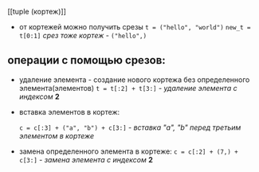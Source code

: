 [[tuple (кортеж)]]


- от кортежей можно получить срезы 
	`t = ("hello", "world")`
	`new_t = t[0:1]`
	*срез тоже кортеж* - `("hello",)`

## операции с помощью срезов:

- удаление элемента - создание нового кортежа без определенного элемента(элементов)
	`t = t[:2] + t[3:]` - *удаление элемента с индексом* **2**

- вставка элементов в кортеж: 
	
	`c = c[:3] + ("a", "b") + c[3:]` - *вставка "a", "b" перед третьим элементом в кортеже*

- замена определенного элемента в кортеже:
	`c = c[:2] + (7,) + c[3:]` - *замена элемента с индексом* **2**